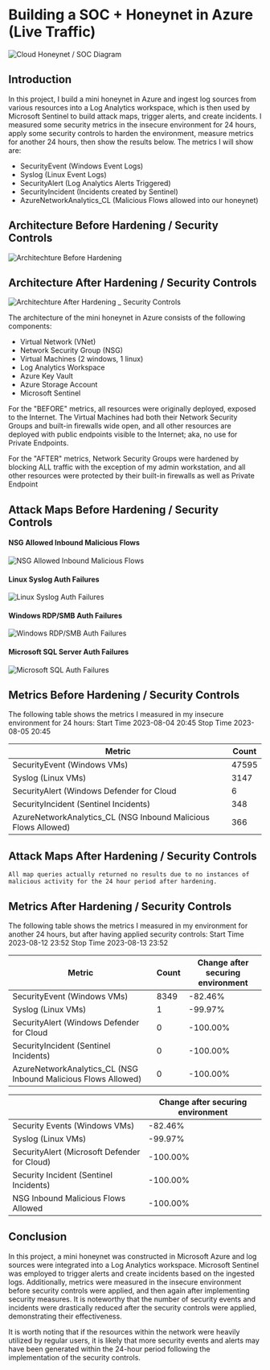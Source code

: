 # Building a SOC + Honeynet in Azure (Live Traffic)
<!--
![Cloud Honeynet / SOC](https://i.imgur.com/ZWxe03e.jpg)
-->
![Cloud Honeynet / SOC Diagram](https://github.com/kenonsteward/Azure-SOC/assets/90296943/4579a2e9-627b-4107-a4cd-cd434f363f3e)



## Introduction

In this project, I build a mini honeynet in Azure and ingest log sources from various resources into a Log Analytics workspace, which is then used by Microsoft Sentinel to build attack maps, trigger alerts, and create incidents. I measured some security metrics in the insecure environment for 24 hours, apply some security controls to harden the environment, measure metrics for another 24 hours, then show the results below. The metrics I will show are:

- SecurityEvent (Windows Event Logs)
- Syslog (Linux Event Logs)
- SecurityAlert (Log Analytics Alerts Triggered)
- SecurityIncident (Incidents created by Sentinel)
- AzureNetworkAnalytics_CL (Malicious Flows allowed into our honeynet)

## Architecture Before Hardening / Security Controls
<!--
![Architecture Diagram](https://i.imgur.com/aBDwnKb.jpg)
-->
![Architechture Before Hardening](https://github.com/kenonsteward/Azure-SOC/assets/90296943/79dabb5f-f278-43ce-971a-09bffeb1d701)






## Architecture After Hardening / Security Controls
<!--
![Architecture Diagram](https://i.imgur.com/YQNa9Pp.jpg)
-->
![Architechture After Hardening _ Security Controls](https://github.com/kenonsteward/Azure-SOC/assets/90296943/6a7f5aa0-2d0e-40dd-aa5d-1ab3209d732a)




The architecture of the mini honeynet in Azure consists of the following components:

- Virtual Network (VNet)
- Network Security Group (NSG)
- Virtual Machines (2 windows, 1 linux)
- Log Analytics Workspace
- Azure Key Vault
- Azure Storage Account
- Microsoft Sentinel

For the "BEFORE" metrics, all resources were originally deployed, exposed to the Internet. The Virtual Machines had both their Network Security Groups and built-in firewalls wide open, and all other resources are deployed with public endpoints visible to the Internet; aka, no use for Private Endpoints.

For the "AFTER" metrics, Network Security Groups were hardened by blocking ALL traffic with the exception of my admin workstation, and all other resources were protected by their built-in firewalls as well as Private Endpoint

## Attack Maps Before Hardening / Security Controls
#### NSG Allowed Inbound Malicious Flows
![NSG Allowed Inbound Malicious Flows](https://github.com/kenonsteward/Azure-SOC/assets/90296943/78074ddf-fcc6-412c-90c9-1de1f01a23fc)<br>

#### Linux Syslog Auth Failures
![Linux Syslog Auth Failures](https://github.com/kenonsteward/Azure-SOC/assets/90296943/1f10a9b4-f898-4cb7-afb6-a75ae70accce)<br>

#### Windows RDP/SMB Auth Failures
![Windows RDP/SMB Auth Failures](https://github.com/kenonsteward/Azure-SOC/assets/90296943/a18f5261-b057-497b-ab90-8b5c23e0855f)<br>

#### Microsoft SQL Server Auth Failures
![Microsoft SQL Auth Failures](https://github.com/kenonsteward/Azure-SOC/assets/90296943/57261866-9461-463c-989c-b80e1b4072db)<br>



## Metrics Before Hardening / Security Controls

The following table shows the metrics I measured in my insecure environment for 24 hours:
Start Time 2023-08-04 20:45
Stop Time 2023-08-05 20:45

| Metric                                                         | Count
| ------------------------                                       | -----
| SecurityEvent (Windows VMs)                                    | 47595
| Syslog (Linux VMs)                                             | 3147
| SecurityAlert (Windows Defender for Cloud                      | 6
| SecurityIncident (Sentinel Incidents)                          | 348
| AzureNetworkAnalytics_CL (NSG Inbound Malicious Flows Allowed) | 366


## Attack Maps After Hardening / Security Controls

```All map queries actually returned no results due to no instances of malicious activity for the 24 hour period after hardening.```

## Metrics After Hardening / Security Controls

The following table shows the metrics I measured in my environment for another 24 hours, but after having applied security controls:
Start Time 2023-08-12 23:52
Stop Time	2023-08-13 23:52

| Metric                                                         | Count  | Change after securing environment  
| ------------------------                                       | -----  | ---- 
| SecurityEvent (Windows VMs)                                    | 8349   | -82.46%
| Syslog (Linux VMs)                                             | 1      | -99.97%
| SecurityAlert (Windows Defender for Cloud                      | 0      | -100.00%
| SecurityIncident (Sentinel Incidents)                          | 0      | -100.00%
| AzureNetworkAnalytics_CL (NSG Inbound Malicious Flows Allowed) | 0      | -100.00%


|                          | Change after securing environment
| ------------------------ | -----
| Security Events (Windows VMs)            | -82.46%
| Syslog (Linux VMs)                   | -99.97%
| SecurityAlert (Microsoft Defender for Cloud)            | -100.00%
| Security Incident (Sentinel Incidents)         | -100.00%
| NSG Inbound Malicious Flows Allowed | -100.00%

## Conclusion

In this project, a mini honeynet was constructed in Microsoft Azure and log sources were integrated into a Log Analytics workspace. Microsoft Sentinel was employed to trigger alerts and create incidents based on the ingested logs. Additionally, metrics were measured in the insecure environment before security controls were applied, and then again after implementing security measures. It is noteworthy that the number of security events and incidents were drastically reduced after the security controls were applied, demonstrating their effectiveness.

It is worth noting that if the resources within the network were heavily utilized by regular users, it is likely that more security events and alerts may have been generated within the 24-hour period following the implementation of the security controls.
